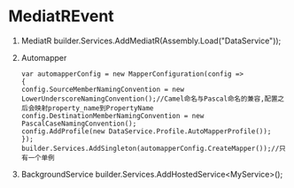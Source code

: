 # MediatREvent

1.  MediatR
    builder.Services.AddMediatR(Assembly.Load("DataService"));


2.  Automapper

        var automapperConfig = new MapperConfiguration(config =>
        {
        config.SourceMemberNamingConvention = new LowerUnderscoreNamingConvention();//Camel命名与Pascal命名的兼容,配置之后会映射property_name到PropertyName
        config.DestinationMemberNamingConvention = new PascalCaseNamingConvention();
        config.AddProfile(new DataService.Profile.AutoMapperProfile());
        });
        builder.Services.AddSingleton(automapperConfig.CreateMapper());//只有一个单例


3.  BackgroundService
    builder.Services.AddHostedService&lt;MyService&gt;();

